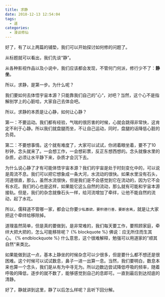 ```yaml
---
title: 求静
date: 2018-12-13 12:54:04
tags: 
  - 道
categories:
  - 漫谈修仙
---
```


好了，有了以上两篇的铺垫，我们可以开始探讨如何修的问题了。

从标题就可以看出，我们先谈“静”。
<!--more-->

从各种影视作品以及小说中，我们应该都会发现，不管何门何派，修行少不了：**静坐**。

所以，求静，是第一步。为什么呢？

我们要如何去体悟宇宙本源？只能靠我们自己的”心“，对吧？当然，这个心不是指解剖学上的心脏哈，大家自己去体会吧。

所以，求静的本质是让心静，如何让心静？

第一：不要运动。我们都有经验，气喘的很厉害的时候，心就会跳得非常快，这肯定不利于心静。所以我们就盘腿而坐，不让自己运动，同时，盘腿的话降低心脏的负荷。

第二：不要想事情。这个就有难度了，大家可以试试，你闭着眼坐着，要不了10秒钟，念头就来了。一会想工作，一会想彩票，反正东想西想的。念头就像水里的杂质，必须让水平静下来，杂质才会沉下去。

为什么说心静了才有可能体悟宇宙本源？我们的宇宙是处于时刻变化中的，可以说是周流不息。我们可以把它想象成一条大河，水流动的很快。如果水里没有石头，河道很直，那么，虽然水流很快，但是我们是不会感觉到它在流动的，因为它不会有水花。我们的心也是这样，如果能它这么自然的流动，那么就有可能和宇宙本源接轨。但是，我们的杂念就像石头一样，给河流增加了牵绊，让他不能自然的流动，起了水花。

所以，儒释道不管哪一家，都会让你要`少私寡欲，要积德行善，要断舍离`，就是让大家把这个牵绊给移除掉。

道理虽然简单，但是真的要做到，是非常难的，我们每天要工作，要照顾家庭，牵绊大把大把的，怎么可能移除呢？
{% blockquote %}
佛说：应无所住而生其心。
{% endblockquote %}
什么意思，这个很难解释，勉强可以用道家的”顺其自然“来类比。

如果能做到这一点，基本上静坐的时候杂念可以少很多，但是要什么都不想还是很困难。这个时候可以试试数息，鼻子一进一出算一息。当然，我们要明白，数息本来也算一个念头，我们是从有为中寻无为。所以边数边尝试降低呼吸的频率，随着呼吸的降低，逐步的就不数了，能够感觉到自己的息即可。一直到最后到达彻底的清静。

好了，静就讲到这里，静了以后怎么样呢？且听下回分解。